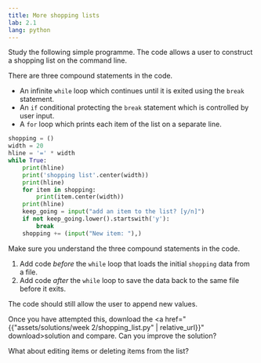 ```yaml
---
title: More shopping lists
lab: 2.1
lang: python
---
```


Study the following simple programme.
The code allows a user to construct a shopping list on the command line.

There are three compound statements in the code.
- An infinite `while` loop which continues until it is exited using the `break` statement.
- An `if` conditional protecting the `break` statement which is controlled by user input.
- A `for` loop which prints each item of the list on a separate line.


```python
shopping = ()
width = 20
hline = '=' * width
while True:
    print(hline)
    print('shopping list'.center(width))
    print(hline)
    for item in shopping:
        print(item.center(width))
    print(hline)
    keep_going = input("add an item to the list? [y/n]")
    if not keep_going.lower().startswith('y'):
        break
    shopping += (input("New item: "),)
```

Make sure you understand the three compound statements in the code.

1. Add code *before* the `while` loop that loads the initial `shopping` data from a file.
1. Add code *after* the `while` loop to save the data back to the same file before it exits.

The code should still allow the user to append new values.

Once you have attempted this, download the <a href="{{"assets/solutions/week 2/shopping_list.py" | relative_url}}" download>solution</a> and compare.
Can you improve the solution?

What about editing items or deleting items from the list?

